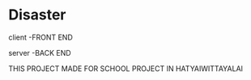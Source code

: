 # Disaster
 
client -FRONT END

server -BACK END

THIS PROJECT MADE FOR SCHOOL PROJECT IN HATYAIWITTAYALAI
